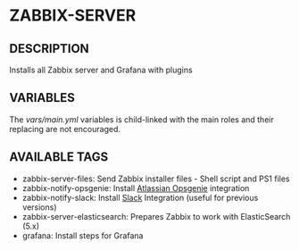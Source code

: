 ZABBIX-SERVER
==========

DESCRIPTION
----
Installs all Zabbix server and Grafana with plugins


VARIABLES
----

The _vars/main.yml_ variables is child-linked with the main roles and their replacing are not encouraged.

AVAILABLE TAGS
----

* zabbix-server-files: Send Zabbix installer files - Shell script and PS1 files
* zabbix-notify-opsgenie: Install [Atlassian Opsgenie](https://www.atlassian.com/br/software/opsgenie) integration
* zabbix-notify-slack: Install [Slack](https://slack.com) Integration (useful for previous versions)
* zabbix-server-elasticsearch: Prepares Zabbix to work with ElasticSearch (5.x)
* grafana: Install steps for Grafana